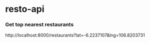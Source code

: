 # resto-api

### Get top nearest restaurants
http://localhost:8000/restaurants?lat=-6.2237107&lng=106.8203731
